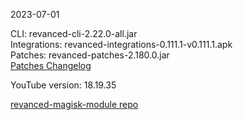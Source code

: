 2023-07-01
  
CLI: revanced-cli-2.22.0-all.jar  
Integrations: revanced-integrations-0.111.1-v0.111.1.apk  
Patches: revanced-patches-2.180.0.jar  
[Patches Changelog](https://github.com/revanced/revanced-patches/releases/tag/v2.180.0)  

YouTube version: 18.19.35  

[revanced-magisk-module repo](https://github.com/j-hc/revanced-magisk-module)
